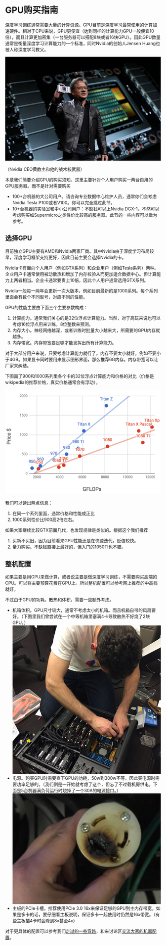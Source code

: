 # GPU购买指南

深度学习训练通常需要大量的计算资源。GPU目前是深度学习最常使用的计算加速硬件。相对于CPU来说，GPU更便宜（达到同样的计算能力GPU一般便宜10倍），而且计算更加密集（一台服务器可以搭配8块或者16块GPU）。因此GPU数量通常是衡量深度学习计算能力的一个标准，同时Nvidia的创始人Jensen Huang也被人称深度学习教父。

![](../img/jenson.jpg)

（Nvidia CEO黄教主和他的战术核武器）

本章我们简要介绍GPU的购买须知。这里主要针对个人用户购买一两台自用的GPU服务器。而不是针对需要购买

- 100+台机器的大公司用户。请咨询专业数据中心维护人员，通常你们会考虑Nvidia Tesla P100或者V100。你可以完全跳过此节。
- 10+台机器的实验室和中小公司用户：不缺钱可以上Nvidia DGX-1，不然可以考虑购买如Supermicro之类性价比较高的服务器。此节的一些内容可以做为参考。

## 选择GPU

目前独立GPU主要有AMD和Nvidia两家厂商。其中Nvidia由于深度学习布局较早，深度学习框架支持更好，因此目前主要会选择Nvidia的卡。

Nvidia卡有面向个人用户（例如GTX系列）和企业用户（例如Tesla系列）两种。企业用户卡通常使用被动散热和增加了内存校验从而更加适合数据中心。但计算能力上两者相当。企业卡通常要贵上10倍，因此个人用户通常选用GTX系列。

Nvidia一般每一两年会更新一次大版本，例如目前最新的是1000系列。每个系列里面会有数个不同型号，对应不同的性能。

GPU的性能主要由下面三个主要参数构成：

1. 计算能力。通常我们关心的是32位浮点计算能力。当然，对于高玩来说也可以考虑16位浮点用来训练，8位整数来预测。
2. 内存大小。神经网络越深，或者训练时批量大小越来大，所需要的GPU内存就越多。
3. 内存带宽。内存带宽要足够才能发挥出所有计算能力。

对于大部分用户来说，只要考虑计算能力就行了。内存不要太小就好，例如不要小于4GB。如果显卡同时要用来显示图形界面，那么推荐6G内存。内存带宽可以让厂家来纠结。

下图画了900和1000系列里各个卡的32位浮点计算能力和价格的对比（价格是wikipedia的推荐价格，真实价格通常会有浮动）。

![](../img/gtx.png)

我们可以读出两点信息：

1. 在同一个系列里面，通常价格和性能成正比
2. 1000系列性价比900高2倍左右。

如果大家继续比较GTX前面几代，也发现规律是类似的。根据这个我们推荐

1. 买新不买旧，因为目前看来GPU性能还是在快速迭代，贬值较快。
2. 量力购买。不缺钱直接上最好的，但入门的1050TI也不错。

## 整机配置

如果主要是用GPU来做计算，或者说主要是做深度学习训练，不需要购买高端的CPU。可以将主要预算花费在GPU上。所以整机配置可以参考网上推荐的中高档就好。

不过由于GPU的功耗，散热和体积，需要一些额外考虑。

- 机箱体积。GPU尺寸较大，通常不考虑太小的机箱。而且机箱自带的风扇要好。（下图里我们曾尝试在一个中等机箱里塞满4卡导致散热不好烧了2块GPU。）
  ![](../img/build_beast.jpg)
- 电源。购买GPU时需要查下GPU的功耗，50w到300w不等。因此买电源时需要功率足够的。（我们倒是一开始就考虑了这个，但忘了不过载机房供电。下面是5台机器满负荷运行时烧掉了一个30A的电源接口。）
  ![](../img/fired.jpg)
- 主板的PCIe卡槽。推荐使用PCIe 3.0 16x来保证足够的GPU到主内存带宽。如果是多卡的话，要仔细看主板说明，保证多卡一起使用时仍然是16x带宽。（有些主板插4卡时会降到8x甚至4x）

对于更具体的配置可以参考我们[走过的一些弯路](http://mli.github.io/gpu/2016/01/17/build-gpu-clusters/)，和来讨论区[交流大家的机器配置](https://discuss.gluon.ai/t/topic/1177)。
